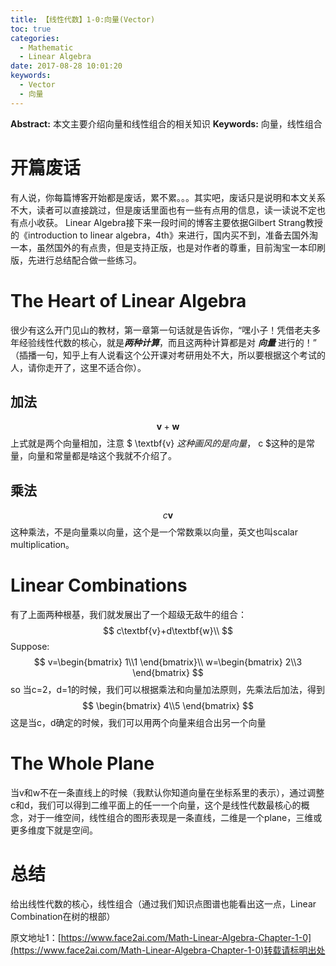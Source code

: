 ```yaml
---
title: 【线性代数】1-0:向量(Vector)
toc: true
categories:
  - Mathematic
  - Linear Algebra
date: 2017-08-28 10:01:20
keywords:
  - Vector
  - 向量
---
```

**Abstract:** 本文主要介绍向量和线性组合的相关知识
**Keywords:** 向量，线性组合
<!--more-->



# 开篇废话
有人说，你每篇博客开始都是废话，累不累。。。其实吧，废话只是说明和本文关系不大，读者可以直接跳过，但是废话里面也有一些有点用的信息，读一读说不定也有点小收获。
Linear Algebra接下来一段时间的博客主要依据Gilbert Strang教授的《introduction to linear algebra，4th》来进行，国内买不到，准备去国外淘一本，虽然国外的有点贵，但是支持正版，也是对作者的尊重，目前淘宝一本印刷版，先进行总结配合做一些练习。

# The Heart of Linear Algebra
很少有这么开门见山的教材，第一章第一句话就是告诉你，“嘿小子！凭借老夫多年经验线性代数的核心，就是***两种计算***，而且这两种计算都是对 ***向量*** 进行的！”
（插播一句，知乎上有人说看这个公开课对考研用处不大，所以要根据这个考试的人，请你走开了，这里不适合你）。
## 加法
$$
\textbf{v}+\textbf{w}
$$
上式就是两个向量相加，注意 $ \textbf{v} $这种画风的是向量，$ c $这种的是常量，向量和常量都是啥这个我就不介绍了。
## 乘法
$$
c\textbf{v}
$$
这种乘法，不是向量乘以向量，这个是一个常数乘以向量，英文也叫scalar multiplication。
# Linear Combinations
有了上面两种根基，我们就发展出了一个超级无敌牛的组合：
$$
c\textbf{v}+d\textbf{w}\\
$$
Suppose:
$$
v=\begin{bmatrix} 1\\1 \end{bmatrix}\\
w=\begin{bmatrix} 2\\3 \end{bmatrix}
$$
so
当c=2，d=1的时候，我们可以根据乘法和向量加法原则，先乘法后加法，得到
$$
\begin{bmatrix} 4\\5 \end{bmatrix}
$$
这是当c，d确定的时候，我们可以用两个向量来组合出另一个向量
# The Whole Plane
当v和w不在一条直线上的时候（我默认你知道向量在坐标系里的表示），通过调整c和d，我们可以得到二维平面上的任一一个向量，这个是线性代数最核心的概念，对于一维空间，线性组合的图形表现是一条直线，二维是一个plane，三维或更多维度下就是空间。

# 总结
给出线性代数的核心，线性组合（通过我们知识点图谱也能看出这一点，Linear Combination在树的根部）





原文地址1：[https://www.face2ai.com/Math-Linear-Algebra-Chapter-1-0](https://www.face2ai.com/Math-Linear-Algebra-Chapter-1-0)转载请标明出处
